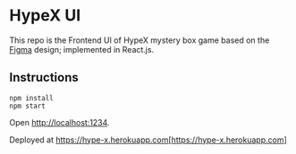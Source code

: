 # HypeX UI

This repo is the Frontend UI of HypeX mystery box game based on the [Figma](https://www.figma.com/proto/hqzmhcJppurneAigoAekkZ/HypeX?node-id=418%3A1864&scaling=scale-down&page-id=418%3A1863&starting-point-node-id=418%3A1864) design; implemented in React.js.

## Instructions

```
npm install
npm start
```
Open [http://localhost:1234](http://localhost:1234).

Deployed at https://hype-x.herokuapp.com[https://hype-x.herokuapp.com]
